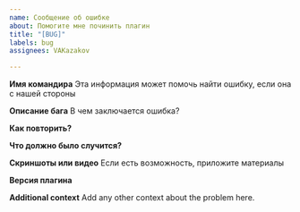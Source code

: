 ```yaml
---
name: Сообщение об ошибке
about: Помогите мне починить плагин
title: "[BUG]"
labels: bug
assignees: VAKazakov

---
```


**Имя командира**
Эта информация может помочь найти ошибку, если она с нашей стороны

**Описание бага**
В чем заключается ошибка?

**Как повторить?**


**Что должно было случится?**


**Скриншоты или видео**
Если есть возможность, приложите материалы

**Версия плагина**

**Additional context**
Add any other context about the problem here.
